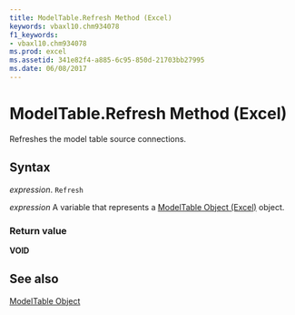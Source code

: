 ```yaml
---
title: ModelTable.Refresh Method (Excel)
keywords: vbaxl10.chm934078
f1_keywords:
- vbaxl10.chm934078
ms.prod: excel
ms.assetid: 341e82f4-a885-6c95-850d-21703bb27995
ms.date: 06/08/2017
---
```



# ModelTable.Refresh Method (Excel)

Refreshes the model table source connections.


## Syntax

 _expression_. `Refresh`

 _expression_ A variable that represents a [ModelTable Object (Excel)](Excel.modeltable.md) object.


### Return value

 **VOID**


## See also



[ModelTable Object](Excel.modeltable.md)

